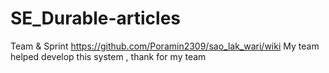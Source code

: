 # SE_Durable-articles
Team & Sprint https://github.com/Poramin2309/sao_lak_wari/wiki
My team helped develop this system , thank for my team
